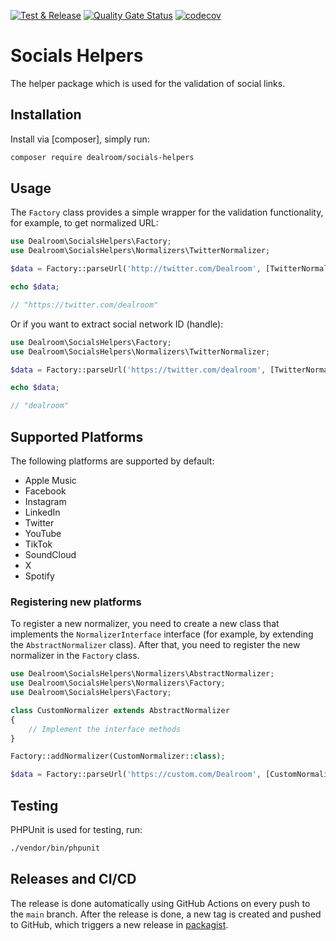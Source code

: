 [![Test & Release](https://github.com/dealroom/socials-helpers/actions/workflows/main.yml/badge.svg)](https://github.com/dealroom/socials-helpers/actions/workflows/main.yml)
[![Quality Gate Status](https://sonarcloud.io/api/project_badges/measure?project=dealroom_socials-helpers&metric=alert_status)](https://sonarcloud.io/summary/new_code?id=dealroom_socials-helpers)
[![codecov](https://codecov.io/gh/dealroom/socials-helpers/graph/badge.svg?token=tLTrKrc7mE)](https://codecov.io/gh/dealroom/socials-helpers)

# Socials Helpers

The helper package which is used for the validation of social links.

## Installation

Install via [composer], simply run:

```bash
composer require dealroom/socials-helpers
```

## Usage

The `Factory` class provides a simple wrapper for the validation functionality, for example, to get normalized URL:

```php
use Dealroom\SocialsHelpers\Factory;
use Dealroom\SocialsHelpers\Normalizers\TwitterNormalizer;

$data = Factory::parseUrl('http://twitter.com/Dealroom', [TwitterNormalizer::getPlatform()])->getNormalizedUrl();

echo $data;

// "https://twitter.com/dealroom"
```

Or if you want to extract social network ID (handle):

```php
use Dealroom\SocialsHelpers\Factory;
use Dealroom\SocialsHelpers\Normalizers\TwitterNormalizer;

$data = Factory::parseUrl('https://twitter.com/dealroom', [TwitterNormalizer::getPlatform()])->getId();

echo $data;

// "dealroom"
```

## Supported Platforms

The following platforms are supported by default:

- Apple Music
- Facebook
- Instagram
- LinkedIn
- Twitter
- YouTube
- TikTok
- SoundCloud
- X
- Spotify

### Registering new platforms

To register a new normalizer, you need to create a new class that implements
the `NormalizerInterface` interface (for example, by extending the `AbstractNormalizer` class).
After that, you need to register the new normalizer in the `Factory` class.

```php
use Dealroom\SocialsHelpers\Normalizers\AbstractNormalizer;
use Dealroom\SocialsHelpers\Normalizers\Factory;
use Dealroom\SocialsHelpers\Factory;

class CustomNormalizer extends AbstractNormalizer
{
    // Implement the interface methods
}

Factory::addNormalizer(CustomNormalizer::class);

$data = Factory::parseUrl('https://custom.com/Dealroom', [CustomNormalizer::getPlatform()])->getNormalizedUrl();
```

## Testing

PHPUnit is used for testing, run:

```bash
./vendor/bin/phpunit
```

## Releases and CI/CD

The release is done automatically using GitHub Actions on every push to the `main` branch.
After the release is done, a new tag is created and pushed to GitHub,
which triggers a new release in [packagist](https://packagist.org/).
